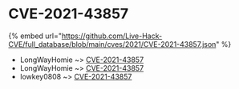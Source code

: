 # CVE-2021-43857
{% embed url="https://github.com/Live-Hack-CVE/full_database/blob/main/cves/2021/CVE-2021-43857.json" %}

* LongWayHomie ~> [CVE-2021-43857](https://www.alice-snow.ru/2021/database/cve-2021-43857/cve-2021-43857-longwayhomie)
* LongWayHomie ~> [CVE-2021-43857](https://www.alice-snow.ru/2021/database/cve-2021-43857/cve-2021-43857-longwayhomie)
* lowkey0808 ~> [CVE-2021-43857](https://www.alice-snow.ru/2021/database/cve-2021-43857/cve-2021-43857-lowkey0808)